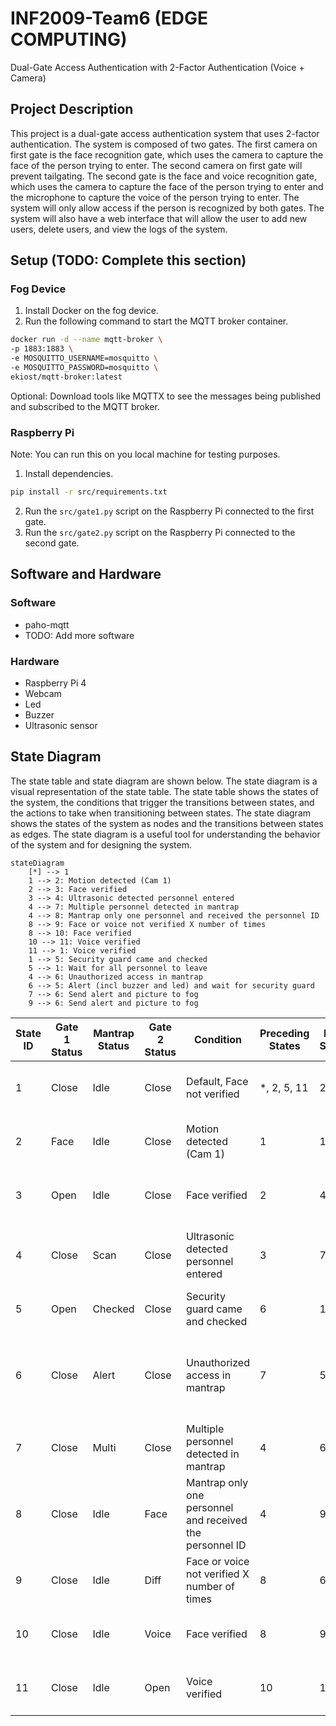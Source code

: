 # INF2009-Team6 (EDGE COMPUTING)
Dual-Gate Access Authentication with 2-Factor Authentication (Voice + Camera)

## Project Description
This project is a dual-gate access authentication system that uses 2-factor authentication. The system is composed of two gates. The first camera on first gate is the face recognition gate, which uses the camera to capture the face of the person trying to enter. The second camera on first gate will prevent tailgating. The second gate is the face and voice recognition gate, which uses the camera to capture the face of the person trying to enter and the microphone to capture the voice of the person trying to enter. The system will only allow access if the person is recognized by both gates. The system will also have a web interface that will allow the user to add new users, delete users, and view the logs of the system.

## Setup (TODO: Complete this section)
### Fog Device
1. Install Docker on the fog device.
2. Run the following command to start the MQTT broker container.
```bash
docker run -d --name mqtt-broker \
-p 1883:1883 \
-e MOSQUITTO_USERNAME=mosquitto \
-e MOSQUITTO_PASSWORD=mosquitto \
ekiost/mqtt-broker:latest
```

Optional: Download tools like MQTTX to see the messages being published and subscribed to the MQTT broker.

### Raspberry Pi
Note: You can run this on you local machine for testing purposes.
1. Install dependencies.
```bash
pip install -r src/requirements.txt
```
2. Run the `src/gate1.py` script on the Raspberry Pi connected to the first gate.
3. Run the `src/gate2.py` script on the Raspberry Pi connected to the second gate.

## Software and Hardware
### Software
- paho-mqtt
- TODO: Add more software

### Hardware
- Raspberry Pi 4
- Webcam
- Led
- Buzzer
- Ultrasonic sensor

## State Diagram
The state table and state diagram are shown below. The state diagram is a visual representation of the state table. The state table shows the states of the system, the conditions that trigger the transitions between states, and the actions to take when transitioning between states. The state diagram shows the states of the system as nodes and the transitions between states as edges. The state diagram is a useful tool for understanding the behavior of the system and for designing the system.

```mermaid
stateDiagram
    [*] --> 1
    1 --> 2: Motion detected (Cam 1)
    2 --> 3: Face verified
    3 --> 4: Ultrasonic detected personnel entered
    4 --> 7: Multiple personnel detected in mantrap
    4 --> 8: Mantrap only one personnel and received the personnel ID
    8 --> 9: Face or voice not verified X number of times
    8 --> 10: Face verified
    10 --> 11: Voice verified
    11 --> 1: Voice verified
    1 --> 5: Security guard came and checked
    5 --> 1: Wait for all personnel to leave
    4 --> 6: Unauthorized access in mantrap
    6 --> 5: Alert (incl buzzer and led) and wait for security guard
    7 --> 6: Send alert and picture to fog
    9 --> 6: Send alert and picture to fog
```


| State ID | Gate 1 Status | Mantrap Status | Gate 2 Status | Condition | Preceding States | Next States | Action to take |
|----------|--------------|----------------|---------------|-----------|------------------|-------------|----------------|
| 1 | Close | Idle | Close | Default, Face not verified | *, 2, 5, 11 | 2 | Wait for personnel to approach |
| 2 | Face | Idle | Close | Motion detected (Cam 1) | 1 | 1, 3 | Enable facial verification (Cam 1) |
| 3 | Open | Idle | Close | Face verified | 2 | 4 | Wait for personnel to enter mantrap |
| 4 | Close | Scan | Close | Ultrasonic detected personnel entered | 3 | 7, 8 | Enable human detection scan (Cam 2) |
| 5 | Open | Checked | Close | Security guard came and checked | 6 | 1 | Wait for all personnel to leave |
| 6 | Close | Alert | Close | Unauthorized access in mantrap | 7 | 5 | Alert (incl buzzer and led) and wait for security guard |
| 7 | Close | Multi | Close | Multiple personnel detected in mantrap | 4 | 6 | Send alert and picture to fog |
| 8 | Close | Idle | Face | Mantrap only one personnel and received the personnel ID | 4 | 9, 10 | Enable facial verification (Cam 3) |
| 9 | Close | Idle | Diff | Face or voice not verified X number of times | 8 | 6 | Send alert and picture to fog |
| 10 | Close | Idle | Voice | Face verified | 8 | 9, 11 | Enable voice verification (Cam 3) |
| 11 | Close | Idle | Open | Voice verified | 10 | 1 | Wait for personnel to exit the mantrap |

